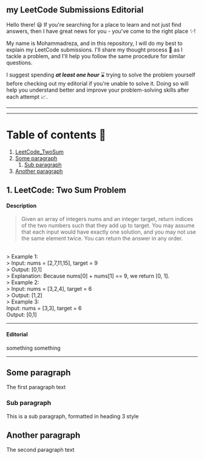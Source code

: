 ## my LeetCode Submissions Editorial ##
Hello there! :smiley: If you're searching for a place to learn and not just find answers, then I have great news for you - you've come to the right place :sparkles:! 

My name is Mohammadreza, and in this repository, I will do my best to explain my LeetCode submissions. I'll share my thought process :thought_balloon: as I tackle a problem, and I'll help you follow the same procedure for similar questions. 

I suggest spending ***at least one hour*** :hourglass: trying to solve the problem yourself before checking out my editorial if you're unable to solve it. Doing so will help you understand better and improve your problem-solving skills after each attempt :chart_with_upwards_trend:.

***
***

# Table of contents :page_facing_up:
1. [LeetCode_TwoSum](#LeetCode_TwoSum)
2. [Some paragraph](#paragraph1)
    1. [Sub paragraph](#subparagraph1)
3. [Another paragraph](#paragraph2)

## 1. LeetCode: Two Sum Problem <a name="LeetCode_TwoSum"></a>

#### Description
> Given an array of integers nums and an integer target, return indices of the two numbers such that they add up to target.
> You may assume that each input would have exactly one solution, and you may not use the same element twice.
> You can return the answer in any order.
<br>
> Example 1:
<br>
> Input: nums = [2,7,11,15], target = 9
<br>
> Output: [0,1]
<br>
> Explanation: Because nums[0] + nums[1] == 9, we return [0, 1].
<br>
> Example 2:
<br>
> Input: nums = [3,2,4], target = 6
<br>
> Output: [1,2]
<br>
> Example 3:
<br>
Input: nums = [3,3], target = 6
<br>
Output: [0,1]

---

#### Editorial

something something

***

## Some paragraph <a name="paragraph1"></a>
The first paragraph text

### Sub paragraph <a name="subparagraph1"></a>
This is a sub paragraph, formatted in heading 3 style

## Another paragraph <a name="paragraph2"></a>
The second paragraph text
